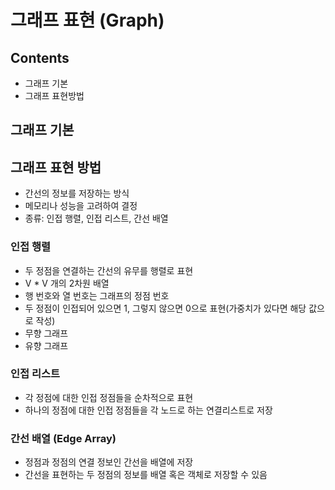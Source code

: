 # 그래프 표현 (Graph)

## Contents
* 그래프 기본
* 그래프 표현방법


## 그래프 기본


## 그래프 표현 방법
* 간선의 정보를 저장하는 방식
* 메모리나 성능을 고려하여 결정
* 종류: 인접 행렬, 인접 리스트, 간선 배열


### 인접 행렬
* 두 정점을 연결하는 간선의 유무를 행렬로 표현
* V * V 개의 2차원 배열
* 행 번호와 열 번호는 그래프의 정점 번호
* 두 정점이 인접되어 있으면 1, 그렇지 않으면 0으로 표현(가중치가 있다면 해당 값으로 작성)
* 무향 그래프
* 유향 그래프


### 인접 리스트
* 각 정점에 대한 인접 정점들을 순차적으로 표현
* 하나의 정점에 대한 인접 정점들을 각 노드로 하는 연결리스트로 저장


### 간선 배열 (Edge Array)
* 정점과 정점의 연결 정보인 간선을 배열에 저장
* 간선을 표현하는 두 정점의 정보를 배열 혹은 객체로 저장할 수 있음

